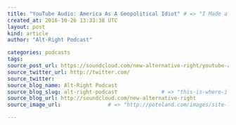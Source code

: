 ```yaml
---
title: "YouTube Audio: America As A Geopolitical Idiot" # => "I Made a Pretty Gem - Planet.rb"
created_at: 2016-10-26 13:33:38 UTC
layout: post
kind: article
author: "Alt-Right Podcast"

categories: podcasts
tags: 
source_post_url: https://soundcloud.com/new-alternative-right/youtube-audio-america-as-a-geopolitical-idiot    # => "http://poteland.com/blog/i-made-a-pretty-gem-planet-dot-rb/"
source_twitter_url: http://twitter.com/
source_twitter: 
source_blog_name: Alt-Right Podcast
source_blog_slug: alt-right-podcast              # => "this-is-where-i-tell-you-stuff"
source_blog_url: http://soundcloud.com/new-alternative-right               # => "http://poteland.com/articles"
source_image_url:               # => "http://poteland.com/images/site-logo.png"

---
```



<!--
   A slightly edited audio version of Alternative Right Chief Editor Colin Liddell&#39;s latest vlog.  

In recent years the American Empire has been losing ground badly. Not only has Putin outmanoeuvred them in the Middle East, but now the Chinese have gained a major geopolitical victory by persuading the Philippines to break ranks, effectively opening a door in the archipelago of islands in Asia that served as a &quot;sea wall&quot; containing China&#39;s rising power. Colin Liddell, Chief Editor of Alternative Right, addresses this issue and comes to the conclusion that realpolitik and economic utility is a better foundation for geopolitical power than social justice posturing and pandering to the interests of an ethnic donor class.

Access the video here: https://youtu.be/_syjvjqbrBI           # => "I’ve been hurting to write this ever since we had the idea of creating a Planet for Cubox..." (Continued)
   alt-right-podcast              # => "this-is-where-i-tell-you-stuff"
   http://soundcloud.com/new-alternative-right               # => "http://poteland.com/articles"
                 # => "http://poteland.com/images/site-logo.png"
A slightly edited audio version of Alternative Right Chief Editor Colin Liddell's latest vlog.  

In recent years the American Empire has been losing ground badly. Not only has Putin outmanoeuvred them in the Middle East, but now the Chinese have gained a major geopolitical victory by persuading the Philippines to break ranks, effectively opening a door in the archipelago of islands in Asia that served as a "sea wall" containing China's rising power. Colin Liddell, Chief Editor of Alternative Right, addresses this issue and comes to the conclusion that realpolitik and economic utility is a better foundation for geopolitical power than social justice posturing and pandering to the interests of an ethnic donor class.

Access the video here: https://youtu.be/_syjvjqbrBI<div class="">
    <i>Source: <a href="http://soundcloud.com/new-alternative-right">Alt-Right Podcast</a></i>
</div>

